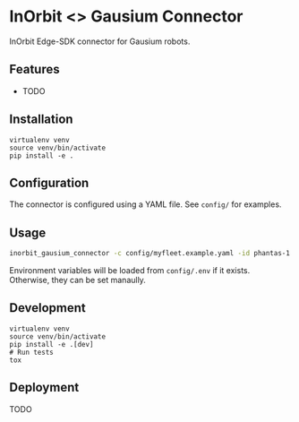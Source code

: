 # InOrbit <> Gausium Connector

InOrbit Edge-SDK connector for Gausium robots.

## Features

* TODO

## Installation

```shell
virtualenv venv
source venv/bin/activate
pip install -e .
```

## Configuration

The connector is configured using a YAML file. See `config/` for examples.

## Usage

```bash
inorbit_gausium_connector -c config/myfleet.example.yaml -id phantas-1
```

Environment variables will be loaded from `config/.env` if it exists. Otherwise, they can be set manaully.

## Development

```shell
virtualenv venv
source venv/bin/activate
pip install -e .[dev]
# Run tests
tox
```

## Deployment

TODO
